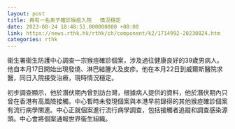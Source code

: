 ```yaml
---
layout: post
title: 再有一名男子確診猴痘入院　 情況穩定　
date: 2023-08-24 18:48:51.000000000 +08:00
link: https://news.rthk.hk/rthk/ch/component/k2/1714992-20230824.htm
categories: rthk
---
```


衞生署衞生防護中心調查一宗猴痘確診個案，涉及過往健康良好的39歲男病人。他自本月17日開始出現發燒、淋巴結腫大及皮疹。他在本月22日到威爾斯醫院求醫，同日入院接受治療，現時情況穩定。

初步調查顯示，他於潛伏期內曾到訪台灣，根據病人提供的資料，他於潛伏期內只曾在香港有高風險接觸。中心暫時未發現個案與本港早前錄得的其他猴痘確診個案有流行病學關連。中心正就個案進行流行病學調查，包括接觸者追蹤和調查感染源頭。中心會將個案通報世界衞生組織。
